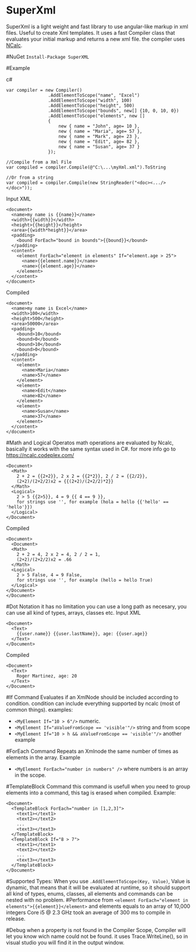 # SuperXml

SuperXml is a light weight and fast library to use angular-like markup in xml files.
Useful to create Xml templates.
It uses a fast Compiler class that evaluates your initial markup and returns a new xml file.
the compiler uses [NCalc](https://www.nuget.org/packages/ncalc/).

#NuGet
`Install-Package SuperXML `

#Example

c#
```
var compiler = new Compiler()
                .AddElementToScope("name", "Excel")
                .AddElementToScope("width", 100)
                .AddElementToScope("height", 500)
                .AddElementToScope("bounds", new[] {10, 0, 10, 0})
                .AddElementToScope("elements", new []
                {
                    new { name = "John", age= 10 },
                    new { name = "Maria", age= 57 },
                    new { name = "Mark", age= 23 },
                    new { name = "Edit", age= 82 },
                    new { name = "Susan", age= 37 }
                });

//Compile from a Xml File
var compiled = compiler.Compile(@"C:\...\myXml.xml").ToString

//Or from a string
var compiled = compiler.Compile(new StringReader("<doc><.../></doc>"));
```

Input XML
```
<document>
  <name>my name is {{name}}</name>
  <width>{{width}}</width>
  <height>{{height}}</height>
  <area>{{width*height}}</area>
  <padding>
    <bound ForEach="bound in bounds">{{bound}}</bound>
  </padding>
  <content>
    <element ForEach="element in elements" If="element.age > 25">
      <name>{{element.name}}</name>
      <name>{{element.age}}</name>
    </element>
  </content> 
</document>
```

Compiled
```
<document>
  <name>my name is Excel</name>
  <width>100</width>
  <height>500</height>
  <area>50000</area>
  <padding>
    <bound>10</bound>
    <bound>0</bound>
    <bound>10</bound>
    <bound>0</bound>
  </padding>
  <content>
    <element>
      <name>Maria</name>
      <name>57</name>
    </element>
    <element>
      <name>Edit</name>
      <name>82</name>
    </element>
    <element>
      <name>Susan</name>
      <name>37</name>
    </element>
  </content>
</document>
```
#Math and Logical Operatos
math operations are evaluated by Ncalc, basically it works with the same syntax used in C#. for more info go to https://ncalc.codeplex.com/
```
<Document>
  <Math>
    2 + 2 = {{2+2}}, 2 x 2 = {{2*2}}, 2 / 2 = {{2/2}},
    (2+2)/(2+2/2)x2 = {{(2+2)/(2+2/2)*2}}
  </Math>
  <Logical>
    2 > 5 {{2>5}}, 4 = 9 {{ 4 == 9 }},
    for strings use '', for example (hola = hello {{'hello' == 'hello'}})
  </Logical>
</Document>
```
Compiled
```
<Document>
  <Document>
  <Math>
    2 + 2 = 4, 2 x 2 = 4, 2 / 2 = 1,
    (2+2)/(2+2/2)x2 = .66
  </Math>
  <Logical>
    2 > 5 False, 4 = 9 False,
    for strings use '', for example (hello = hello True)
  </Logical>
</Document>
</Document>
```
#Dot Notation
it has no limitation you can use a long path as necesary, you can use all kind of types, arrays, classes etc.
Input XML
```
<Document>
  <Text>
    {{user.name}} {{user.lastName}}, age: {{user.age}}
  </Text>
</Document>
```
Compiled
```
<Document>
  <Text>
    Roger Martinez, age: 20
  </Text>
</Document>
```
#If Command
Evaluates if an XmlNode should be included according to condition. condition can include everything supported by ncalc (most of common things). examples:
* `<MyElement If="10 > 6"/>` numeric.
* `<MyElement If="aValueFromScope == 'visible'"/>` string and from scope
* `<MyElement If="10 > h && aValueFromScope == 'visible'"/>` another example

#ForEach Command
Repeats an Xmlnode the same number of times as elements in the array. Example
* `<MyElement ForEach="number in numbers" />` where numbers is an array in the scope.

#TemplateBlock Command
this command is usefull when you need to group elements into a command, this tag is erased when compiled. Example:
```
<Document>
  <TemplateBlock ForEach="number in [1,2,3]">
    <text1></text1>
    <text2></text2>
    ...
    <text3></text3>
  </TemplateBlock>
  <TemplateBlock If="8 > 7">
    <text1></text1>
    <text2></text2>
    ...
    <text3></text3>
  </TemplateBlock>
</Document>
```
#Supported Types:
When you use `.AddElementToScope(Key, Value)`, Value is dynamic, that means that it will be evaluated at runtime, so 
it should support all kind of types, enums, classes, all elements and commands can be nested with no problem.
#Performance
from `<element ForEach="element in elements">{{element}}</element>` and elements equals to an array of 10,000 integers Core i5 @ 2.3 GHz took an average of 300 ms to compile in release.

#Debug
when a property is not found in the Compiler Scope, Compiler will let you know wich name could not be found. it uses Trace.WriteLine(), so in visual studio you will find it in the output window.

